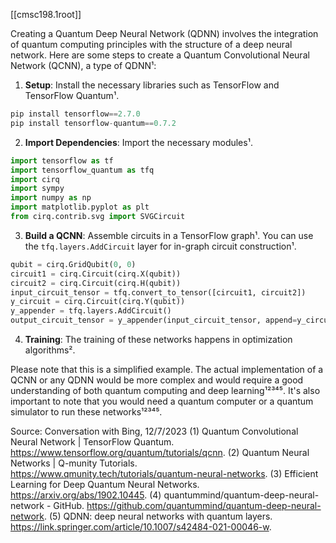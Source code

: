 [[cmsc198.1root]]

Creating a Quantum Deep Neural Network (QDNN) involves the integration of quantum computing principles with the structure of a deep neural network. Here are some steps to create a Quantum Convolutional Neural Network (QCNN), a type of QDNN¹:

1. **Setup**: Install the necessary libraries such as TensorFlow and TensorFlow Quantum¹.
```python
pip install tensorflow==2.7.0
pip install tensorflow-quantum==0.7.2
```
2. **Import Dependencies**: Import the necessary modules¹.
```python
import tensorflow as tf
import tensorflow_quantum as tfq
import cirq
import sympy
import numpy as np
import matplotlib.pyplot as plt
from cirq.contrib.svg import SVGCircuit
```
3. **Build a QCNN**: Assemble circuits in a TensorFlow graph¹. You can use the `tfq.layers.AddCircuit` layer for in-graph circuit construction¹.
```python
qubit = cirq.GridQubit(0, 0)
circuit1 = cirq.Circuit(cirq.X(qubit))
circuit2 = cirq.Circuit(cirq.H(qubit))
input_circuit_tensor = tfq.convert_to_tensor([circuit1, circuit2])
y_circuit = cirq.Circuit(cirq.Y(qubit))
y_appender = tfq.layers.AddCircuit()
output_circuit_tensor = y_appender(input_circuit_tensor, append=y_circuit)
```
4. **Training**: The training of these networks happens in optimization algorithms².

Please note that this is a simplified example. The actual implementation of a QCNN or any QDNN would be more complex and would require a good understanding of both quantum computing and deep learning¹²³⁴⁵. It's also important to note that you would need a quantum computer or a quantum simulator to run these networks¹²³⁴⁵.

Source: Conversation with Bing, 12/7/2023
(1) Quantum Convolutional Neural Network | TensorFlow Quantum. https://www.tensorflow.org/quantum/tutorials/qcnn.
(2) Quantum Neural Networks | Q-munity Tutorials. https://www.qmunity.tech/tutorials/quantum-neural-networks.
(3) Efficient Learning for Deep Quantum Neural Networks. https://arxiv.org/abs/1902.10445.
(4) quantummind/quantum-deep-neural-network - GitHub. https://github.com/quantummind/quantum-deep-neural-network.
(5) QDNN: deep neural networks with quantum layers. https://link.springer.com/article/10.1007/s42484-021-00046-w.